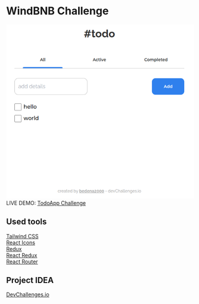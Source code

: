 <h1>WindBNB Challenge</h1>
<img src="./src/assets/img/todo-app-website.png" alt="website logo"/>

<br>

<div>LIVE DEMO: <a href="https://todo-app-challenge-b.netlify.app/" target="_blank">TodoApp Challenge</a> </div>

<h2>Used tools</h2>
<a href="https://tailwindcss.com/">Tailwind CSS</a> <br />
<a href="https://react-icons.github.io/react-icons/">React Icons</a> <br />
<a href="https://redux.js.org/">Redux</a> <br />
<a href="https://react-redux.js.org/">React Redux</a> <br />
<a href="https://reactrouter.com/docs/en/v6">React Router</a> <br />

<h2>Project IDEA</h2>
<a href="https://devchallenges.io/">DevChallenges.io</a>

